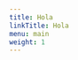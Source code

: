 ```yaml
---
title: Hola
linkTitle: Hola
menu: main
weight: 1
---
```


<!-- Thanks for visiting. My name is Agustín Piqueres Lajarín. I may write about anything related to machine learning engineering, or anything related to python or the data ecosystem. -->
